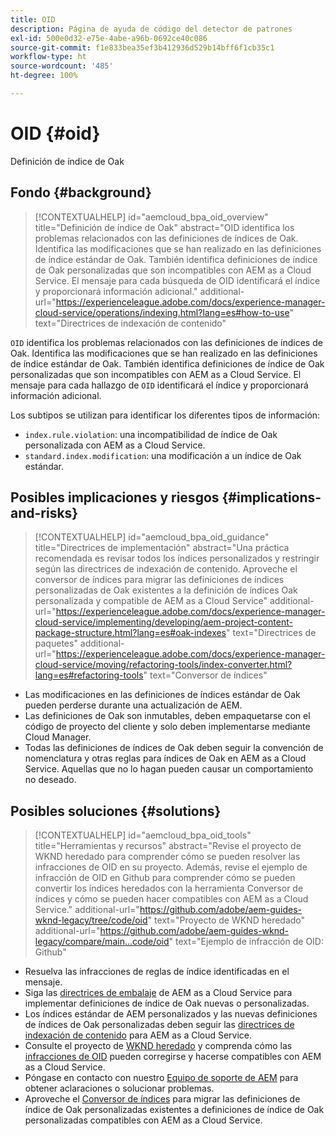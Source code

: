 ```yaml
---
title: OID
description: Página de ayuda de código del detector de patrones
exl-id: 500e0d32-e75e-4abe-a96b-0692ce40c086
source-git-commit: f1e833bea35ef3b412936d529b14bff6f1cb35c1
workflow-type: ht
source-wordcount: '485'
ht-degree: 100%

---
```


# OID {#oid}

Definición de índice de Oak

## Fondo {#background}

>[!CONTEXTUALHELP]
>id="aemcloud_bpa_oid_overview"
>title="Definición de índice de Oak"
>abstract="OID identifica los problemas relacionados con las definiciones de índices de Oak. Identifica las modificaciones que se han realizado en las definiciones de índice estándar de Oak. También identifica definiciones de índice de Oak personalizadas que son incompatibles con AEM as a Cloud Service. El mensaje para cada búsqueda de OID identificará el índice y proporcionará información adicional."
>additional-url="https://experienceleague.adobe.com/docs/experience-manager-cloud-service/operations/indexing.html?lang=es#how-to-use" text="Directrices de indexación de contenido"

`OID` identifica los problemas relacionados con las definiciones de índices de Oak. Identifica las modificaciones que se han realizado en las definiciones de índice estándar de Oak. También identifica definiciones de índice de Oak personalizadas que son incompatibles con AEM as a Cloud Service. El mensaje para cada hallazgo de `OID` identificará el índice y proporcionará información adicional.

Los subtipos se utilizan para identificar los diferentes tipos de información:

* `index.rule.violation`: una incompatibilidad de índice de Oak personalizada con AEM as a Cloud Service.
* `standard.index.modification`: una modificación a un índice de Oak estándar.

## Posibles implicaciones y riesgos {#implications-and-risks}

>[!CONTEXTUALHELP]
>id="aemcloud_bpa_oid_guidance"
>title="Directrices de implementación"
>abstract="Una práctica recomendada es revisar todos los índices personalizados y restringir según las directrices de indexación de contenido. Aproveche el conversor de índices para migrar las definiciones de índices personalizadas de Oak existentes a la definición de índices Oak personalizada y compatible de AEM as a Cloud Service"
>additional-url="https://experienceleague.adobe.com/docs/experience-manager-cloud-service/implementing/developing/aem-project-content-package-structure.html?lang=es#oak-indexes" text="Directrices de paquetes"
>additional-url="https://experienceleague.adobe.com/docs/experience-manager-cloud-service/moving/refactoring-tools/index-converter.html?lang=es#refactoring-tools" text="Conversor de índices"

* Las modificaciones en las definiciones de índices estándar de Oak pueden perderse durante una actualización de AEM.
* Las definiciones de Oak son inmutables, deben empaquetarse con el código de proyecto del cliente y solo deben implementarse mediante Cloud Manager.
* Todas las definiciones de índices de Oak deben seguir la convención de nomenclatura y otras reglas para índices de Oak en AEM as a Cloud Service. Aquellas que no lo hagan pueden causar un comportamiento no deseado.

## Posibles soluciones {#solutions}

>[!CONTEXTUALHELP]
>id="aemcloud_bpa_oid_tools"
>title="Herramientas y recursos"
>abstract="Revise el proyecto de WKND heredado para comprender cómo se pueden resolver las infracciones de OID en su proyecto. Además, revise el ejemplo de infracción de OID en Github para comprender cómo se pueden convertir los índices heredados con la herramienta Conversor de índices y cómo se pueden hacer compatibles con AEM as a Cloud Service."
>additional-url="https://github.com/adobe/aem-guides-wknd-legacy/tree/code/oid" text="Proyecto de WKND heredado"
>additional-url="https://github.com/adobe/aem-guides-wknd-legacy/compare/main...code/oid" text="Ejemplo de infracción de OID: Github"

* Resuelva las infracciones de reglas de índice identificadas en el mensaje.
* Siga las [directrices de embalaje](https://experienceleague.adobe.com/docs/experience-manager-cloud-service/implementing/developing/aem-project-content-package-structure.html?lang=es) de AEM as a Cloud Service para implementar definiciones de índice de Oak nuevas o personalizadas.
* Los índices estándar de AEM personalizados y las nuevas definiciones de índices de Oak personalizadas deben seguir las [directrices de indexación de contenido](https://experienceleague.adobe.com/docs/experience-manager-cloud-service/operations/indexing.html?lang=es#preparing-the-new-index-definition) para AEM as a Cloud Service.
* Consulte el proyecto de [WKND heredado](https://github.com/adobe/aem-guides-wknd-legacy/tree/code/oid) y comprenda cómo las [infracciones de OID](https://github.com/adobe/aem-guides-wknd-legacy/compare/main...code/oid) pueden corregirse y hacerse compatibles con AEM as a Cloud Service.
* Póngase en contacto con nuestro [Equipo de soporte de AEM](https://helpx.adobe.com/es/enterprise/using/support-for-experience-cloud.html) para obtener aclaraciones o solucionar problemas.
* Aproveche el [Conversor de índices](https://experienceleague.adobe.com/docs/experience-manager-cloud-service/moving/refactoring-tools/index-converter.html?lang=es#refactoring-tools) para migrar las definiciones de índice de Oak personalizadas existentes a definiciones de índice de Oak personalizadas compatibles con AEM as a Cloud Service.
